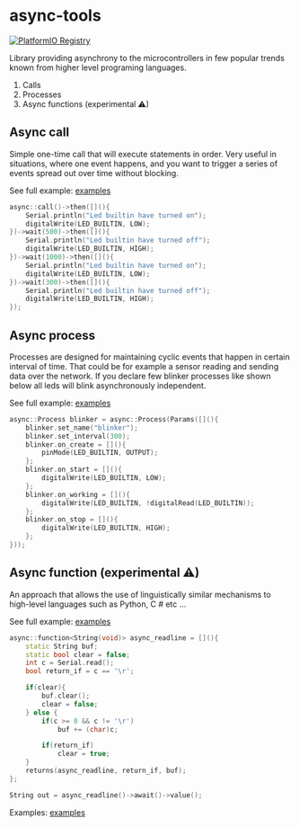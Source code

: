 # async-tools

[![PlatformIO Registry](https://badges.registry.platformio.org/packages/nativeme/library/async-tools.svg)](https://registry.platformio.org/libraries/nativeme/async-tools)


Library providing asynchrony to the microcontrollers in few popular trends known from higher level programing languages.

1) Calls
2) Processes
3) Async functions (experimental ⚠)

## Async call
Simple one-time call that will execute statements in order.
Very useful in situations, where one event happens, and you want to trigger
a series of events spread out over time without blocking.

See full example: [examples](/../../tree/master/examples/Call.cpp)
``` c++
async::call()->then([](){
    Serial.println("Led builtin have turned on");
    digitalWrite(LED_BUILTIN, LOW);
})->wait(500)->then([](){
    Serial.println("Led builtin have turned off");
    digitalWrite(LED_BUILTIN, HIGH);
})->wait(1000)->then([](){
    Serial.println("Led builtin have turned on");
    digitalWrite(LED_BUILTIN, LOW);
})->wait(300)->then([](){
    Serial.println("Led builtin have turned off");
    digitalWrite(LED_BUILTIN, HIGH);
});
```
## Async process
Processes are designed for maintaining cyclic events that happen in certain interval of time.
That could be for example a sensor reading and sending data over the network.
If you declare few blinker processes like shown below all leds will blink asynchronously independent.

See full example: [examples](/../../tree/master/examples/Processes.cpp) 
``` c++
async::Process blinker = async::Process(Params([](){
    blinker.set_name("blinker");
    blinker.set_interval(300);
    blinker.on_create = [](){
        pinMode(LED_BUILTIN, OUTPUT);
    };
    blinker.on_start = [](){
        digitalWrite(LED_BUILTIN, LOW);
    };
    blinker.on_working = [](){
        digitalWrite(LED_BUILTIN, !digitalRead(LED_BUILTIN));
    };
    blinker.on_stop = [](){
        digitalWrite(LED_BUILTIN, HIGH);
    };
}));
```
## Async function (experimental ⚠)
An approach that allows the use of linguistically similar mechanisms
to high-level languages such as Python, C # etc ...

See full example: [examples](/../../tree/master/examples/FunctionAndProcess.cpp) 
``` c++
async::function<String(void)> async_readline = [](){
    static String buf;
    static bool clear = false;
    int c = Serial.read();
    bool return_if = c == '\r';

    if(clear){
        buf.clear();
        clear = false;
    } else {
        if(c >= 0 && c != '\r')
            buf += (char)c;

        if(return_if)
            clear = true;
    }
    returns(async_readline, return_if, buf);
};

String out = async_readline()->await()->value();
```
Examples: [examples](/../../tree/master/examples)